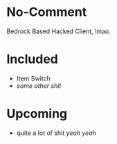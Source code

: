 # No-Comment
Bedrock Based Hacked Client, lmao.

# Included
- Item Switch
- *some other shit*

# Upcoming
- quite a lot of shit
*yeah yeah*
